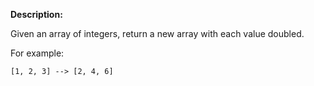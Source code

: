 **Description:**

Given an array of integers, return a new array with each value doubled.

For example:

`[1, 2, 3] --> [2, 4, 6]`
